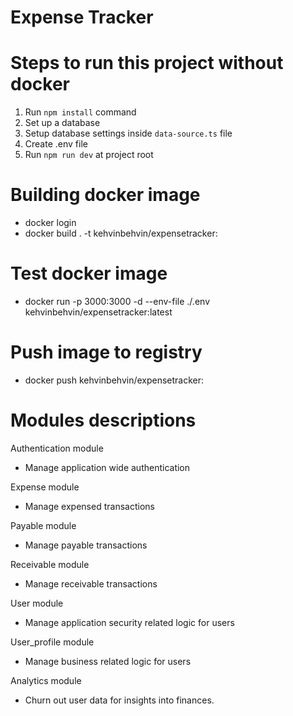 # Expense Tracker

# Steps to run this project without docker

1. Run `npm install` command
2. Set up a database
3. Setup database settings inside `data-source.ts` file
4. Create .env file
5. Run `npm run dev` at project root

# Building docker image
- docker login
- docker build . -t kehvinbehvin/expensetracker:<commit>

# Test docker image
- docker run -p 3000:3000 -d --env-file ./.env kehvinbehvin/expensetracker:latest

# Push image to registry
- docker push kehvinbehvin/expensetracker:<commit>

# Modules descriptions

Authentication module
- Manage application wide authentication

Expense module
- Manage expensed transactions

Payable module
- Manage payable transactions

Receivable module
- Manage receivable transactions

User module
- Manage application security related logic for users

User_profile module
- Manage business related logic for users

Analytics module
- Churn out user data for insights into finances.
